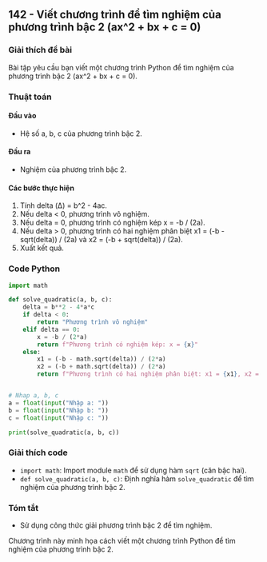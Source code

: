 ## 142 - Viết chương trình để tìm nghiệm của phương trình bậc 2 (ax^2 + bx + c = 0)

### Giải thích đề bài

Bài tập yêu cầu bạn viết một chương trình Python để tìm nghiệm của phương trình bậc 2 (ax^2 + bx + c = 0).

### Thuật toán

#### Đầu vào

- Hệ số a, b, c của phương trình bậc 2.

#### Đầu ra

- Nghiệm của phương trình bậc 2.

#### Các bước thực hiện

1. Tính delta (Δ) = b^2 - 4ac.
2. Nếu delta < 0, phương trình vô nghiệm.
3. Nếu delta = 0, phương trình có nghiệm kép x = -b / (2a).
4. Nếu delta > 0, phương trình có hai nghiệm phân biệt x1 = (-b - sqrt(delta)) / (2a) và x2 = (-b + sqrt(delta)) / (2a).
5. Xuất kết quả.

### Code Python

```python
import math

def solve_quadratic(a, b, c):
    delta = b**2 - 4*a*c
    if delta < 0:
        return "Phương trình vô nghiệm"
    elif delta == 0:
        x = -b / (2*a)
        return f"Phương trình có nghiệm kép: x = {x}"
    else:
        x1 = (-b - math.sqrt(delta)) / (2*a)
        x2 = (-b + math.sqrt(delta)) / (2*a)
        return f"Phương trình có hai nghiệm phân biệt: x1 = {x1}, x2 = {x2}"


# Nhap a, b, c
a = float(input("Nhập a: "))
b = float(input("Nhập b: "))
c = float(input("Nhập c: "))

print(solve_quadratic(a, b, c))
```

### Giải thích code

- `import math`: Import module `math` để sử dụng hàm `sqrt` (căn bậc hai).
- `def solve_quadratic(a, b, c)`: Định nghĩa hàm `solve_quadratic` để tìm nghiệm của phương trình bậc 2.

### Tóm tắt

- Sử dụng công thức giải phương trình bậc 2 để tìm nghiệm.

Chương trình này minh họa cách viết một chương trình Python để tìm nghiệm của phương trình bậc 2.
